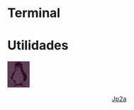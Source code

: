 # Terminal

# Utilidades

<div id="jp2a">
<a href="Terminal/Jp2a.md">
<div><img width="50" src="/imgs/jp2a.jpg" alt="jp2a logo">
<figure align="center">Jp2a</figure></div></a>
</div>
